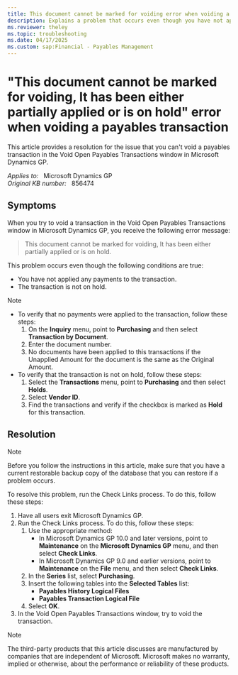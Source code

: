 ```yaml
---
title: This document cannot be marked for voiding error when voiding a payables transaction
description: Explains a problem that occurs even though you have not applied a transaction or put the transaction on hold. Describes how to resolve this problem.
ms.reviewer: theley
ms.topic: troubleshooting
ms.date: 04/17/2025
ms.custom: sap:Financial - Payables Management
---
```

# "This document cannot be marked for voiding, It has been either partially applied or is on hold" error when voiding a payables transaction

This article provides a resolution for the issue that you can't void a payables transaction in the Void Open Payables Transactions window in Microsoft Dynamics GP.

_Applies to:_ &nbsp; Microsoft Dynamics GP  
_Original KB number:_ &nbsp; 856474

## Symptoms

When you try to void a transaction in the Void Open Payables Transactions window in Microsoft Dynamics GP, you receive the following error message:

> This document cannot be marked for voiding, It has been either partially applied or is on hold.

This problem occurs even though the following conditions are true:

- You have not applied any payments to the transaction.
- The transaction is not on hold.

> [!NOTE]
>
> - To verify that no payments were applied to the transaction, follow these steps:
>    1. On the **Inquiry** menu, point to **Purchasing** and then select **Transaction by Document**.
>    2. Enter the document number.
>    3. No documents have been applied to this transactions if the Unapplied Amount for the document is the same as the Original Amount.
> - To verify that the transaction is not on hold, follow these steps:
>    1. Select the **Transactions** menu, point to **Purchasing** and then select **Holds**.
>    2. Select **Vendor ID**.
>    3. Find the transactions and verify if the checkbox is marked as **Hold** for this transaction.

## Resolution

> [!NOTE]
> Before you follow the instructions in this article, make sure that you have a current restorable backup copy of the database that you can restore if a problem occurs.

To resolve this problem, run the Check Links process. To do this, follow these steps:

1. Have all users exit Microsoft Dynamics GP.
2. Run the Check Links process. To do this, follow these steps:
   1. Use the appropriate method:
      - In Microsoft Dynamics GP 10.0 and later versions, point to **Maintenance** on the **Microsoft Dynamics GP** menu, and then select **Check Links**.
      - In Microsoft Dynamics GP 9.0 and earlier versions, point to **Maintenance** on the **File** menu, and then select **Check Links**.
   2. In the **Series** list, select **Purchasing**.
   3. Insert the following tables into the **Selected Tables** list:
      - **Payables History Logical Files**  
      - **Payables Transaction Logical File**  
   4. Select **OK**.
3. In the Void Open Payables Transactions window, try to void the transaction.

> [!NOTE]
> The third-party products that this article discusses are manufactured by companies that are independent of Microsoft. Microsoft makes no warranty, implied or otherwise, about the performance or reliability of these products.
